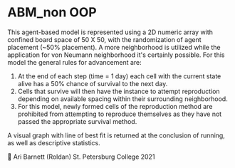 # ABM_non OOP

This agent-based model is represented using a 2D numeric array with confined board space of 50 X 50, with the randomization of agent placement (~50% placement). A more neighborhood is utilized while the application for von Neumann neighborhood it's certainly possible. 
For this model the general rules for advancement are: 

1.	At the end of each step (time = 1 day) each cell with the current state alive has a 50% chance of survival to the next day. 
2.	Cells that survive will then have the instance to attempt reproduction depending on available spacing within their surrounding neighborhood. 
3.	For this model, newly formed cells of the reproduction method are prohibited from attempting to reproduce themselves as they have not passed the appropriate survival method. 

A visual graph with line of best fit is returned at the conclusion of running, as well as descriptive statistics. 

 Ari Barnett (Roldan) St. Petersburg College 2021
